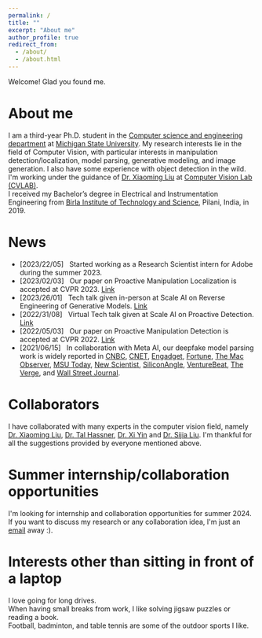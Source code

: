 ```yaml
---
permalink: /
title: ""
excerpt: "About me"
author_profile: true
redirect_from: 
  - /about/
  - /about.html
---
```


Welcome! Glad you found me. <br/>

About me
======
I am a third-year Ph.D. student in the [Computer science and engineering department](http://www.cse.msu.edu/) at [Michigan State University](https://www.msu.edu/). My research interests lie in the field of Computer Vision, with particular interests in manipulation detection/localization, model parsing, generative modeling, and image generation. I also have some experience with object detection in the wild. I'm working under the guidance of [Dr. Xiaoming Liu](http://www.cse.msu.edu/~liuxm/index2.html) at [Computer Vision Lab (CVLAB)](http://cvlab.cse.msu.edu/). <br/>
I received my Bachelor’s degree in Electrical and Instrumentation Engineering from [Birla Institute of Technology and Science](https://www.bits-pilani.ac.in/), Pilani, India, in 2019. 

News
======
* [2023/22/05] &nbsp; Started working as a Research Scientist intern for Adobe during the summer 2023.
* [2023/02/03] &nbsp; Our paper on Proactive Manipulation Localization is accepted at CVPR 2023. [Link](https://vishal3477.github.io/publication/paper4)
* [2023/26/01] &nbsp; Tech talk given in-person at Scale AI on Reverse Engineering of Generative Models. [Link](https://exchange.scale.com/public/videos/reverse-engineering-of-generative-models-2023-02-02)
* [2022/31/08] &nbsp; Virtual Tech talk given at Scale AI on Proactive Detection. [Link](https://exchange.scale.com/home/videos/ai-deepfake-detection-proactive-image-manipulation-detection-research-collaboration-between-michigan-state-university-and-meta-2022-09-26)
* [2022/05/03] &nbsp; Our paper on Proactive Manipulation Detection is accepted at CVPR 2022. [Link](https://vishal3477.github.io/publication/paper3)
* [2021/06/15] &nbsp; In collaboration with Meta AI, our deepfake model parsing work is widely reported in [CNBC](https://www.cnbc.com/2021/06/16/facebook-scientists-say-they-can-tell-where-deepfakes-come-from.html), [CNET](https://www.cnet.com/news/privacy/facebook-steps-up-efforts-to-study-deepfakes/?PostType=link&ServiceType=twitter&TheTime=2021-06-16T16%3A03%3A06&UniqueID=5656784E-CEBC-11EB-BC13-31D94744363C&ftag=COS-05-10aaa0b), [Engadget](https://www.engadget.com/facebooks-latest-ai-detects-deep-fakes-and-knows-where-they-came-from-160012532.html), [Fortune](https://fortune.com/2021/06/16/facebook-detecting-deepfakes-research-michigan-state/), [The Mac Observer](https://www.macobserver.com/news/facebook-msu-deepfake-detection/), [MSU Today](https://msutoday.msu.edu/news/2021/deepfake-detection), [New Scientist](https://www.newscientist.com/article/2281198-facebook-ai-aims-to-identify-deepfake-images-and-trace-their-creators/), [SiliconAngle](https://siliconangle.com/2021/06/16/facebook-reverse-engineering-deepfakes-detect-ai-models-used-create/), [VentureBeat](https://venturebeat.com/business/facebooks-ai-reverse-engineers-models-used-to-generate-deepfakes/), [The Verge](https://www.theverge.com/2021/6/16/22534690/facebook-deepfake-detection-reverse-engineer-ai-model-hyperparameters), and [Wall Street Journal](https://www.wsj.com/articles/facebook-michigan-state-develop-deepfake-detection-technique-11623859200).

Collaborators
======
I have collaborated with many experts in the computer vision field, namely [Dr. Xiaoming Liu](http://www.cse.msu.edu/~liuxm/index2.html), [Dr. Tal Hassner](https://talhassner.github.io/home/), [Dr. Xi Yin](https://xiyinmsu.github.io/) and [Dr. Sijia Liu](https://lsjxjtu.github.io/). I'm thankful for all the suggestions provided by everyone mentioned above. 

Summer internship/collaboration opportunities
======
I'm looking for internship and collaboration opportunities for summer 2024. If you want to discuss my research or any collaboration idea, I'm just an [email](mailto:asnanivi@msu.edu) away :). 

Interests other than sitting in front of a laptop
======
I love going for long drives.<br/>
When having small breaks from work, I like solving jigsaw puzzles or reading a book.<br/>
Football, badminton, and table tennis are some of the outdoor sports I like. 
